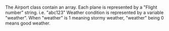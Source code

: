 The Airport class contain an array.
Each plane is represented by a "Flight number" string. i.e. "abc123"
Weather condition is represented by a variable "weather". When "weather" is 1 meaning stormy weather, "weather" being 0 means good weather.
